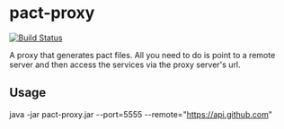 # pact-proxy

[![Build Status](https://travis-ci.org/ddebree/pact-proxy.svg?branch=master)](https://travis-ci.org/ddebree/pact-proxy)

A proxy that generates pact files. All you need to do is point to a remote server and then access the services via the proxy server's url.

## Usage

java -jar pact-proxy.jar --port=5555 --remote="https://api.github.com"